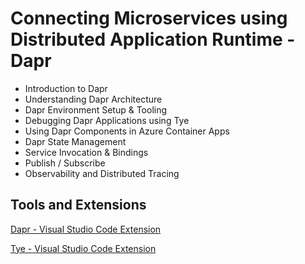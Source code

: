 # Connecting Microservices using Distributed Application Runtime - Dapr

- Introduction to Dapr 
- Understanding Dapr Architecture
- Dapr Environment Setup & Tooling
- Debugging Dapr Applications using Tye
- Using Dapr Components in Azure Container Apps
- Dapr State Management
- Service Invocation & Bindings
- Publish / Subscribe
- Observability and Distributed Tracing

## Tools and Extensions

[Dapr - Visual Studio Code Extension](https://marketplace.visualstudio.com/items?itemName=ms-azuretools.vscode-dapr)

[Tye - Visual Studio Code Extension](https://marketplace.visualstudio.com/items?itemName=ms-azuretools.vscode-tye)